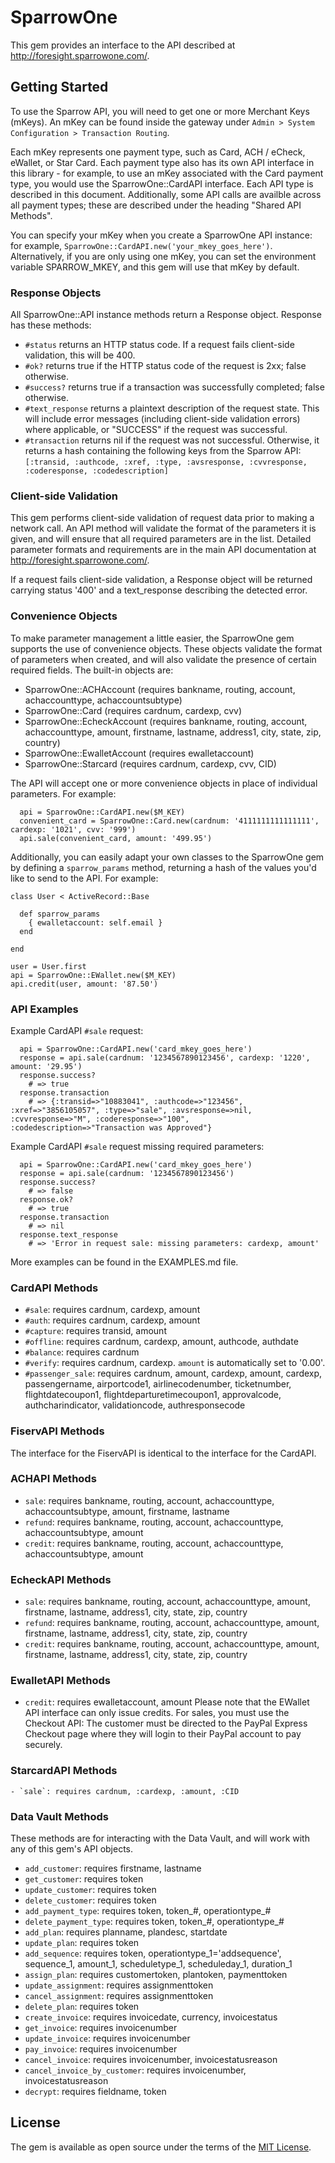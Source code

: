 # SparrowOne

This gem provides an interface to the API described at http://foresight.sparrowone.com/.

## Getting Started

To use the Sparrow API, you will need to get one or more Merchant Keys (mKeys).
An mKey can be found inside the gateway under `Admin > System Configuration > Transaction Routing`.

Each mKey represents one payment type, such as Card, ACH / eCheck, eWallet, or Star Card. Each payment type also has its own API interface in this library - for example, to use an mKey associated with the Card payment type, you would use the SparrowOne::CardAPI interface. Each API type is described in this document. Additionally, some API calls are availble across all payment types; these are described under the heading "Shared API Methods".

You can specify your mKey when you create a SparrowOne API instance: for example, `SparrowOne::CardAPI.new('your_mkey_goes_here')`. Alternatively, if you are only using one mKey, you can set the environment variable SPARROW_MKEY, and this gem will use that mKey by default.

### Response Objects

All SparrowOne::API instance methods return a Response object. Response has these methods:
  - `#status` returns an HTTP status code. If a request fails client-side validation, this will be 400.
  - `#ok?` returns true if the HTTP status code of the request is 2xx; false otherwise.
  - `#success?` returns true if a transaction was successfully completed; false otherwise.
  - `#text_response` returns a plaintext description of the request state. This will include error messages (including client-side validation errors) where applicable, or "SUCCESS" if the request was successful.
  - `#transaction` returns nil if the request was not successful. Otherwise, it returns a hash containing the following keys from the Sparrow API: `[:transid, :authcode, :xref, :type, :avsresponse, :cvvresponse, :coderesponse, :codedescription]`

### Client-side Validation
This gem performs client-side validation of request data prior to making a network call. An API method will validate the format of the parameters it is given, and will ensure that all required parameters are in the list. Detailed parameter formats and requirements are in the main API documentation at http://foresight.sparrowone.com/.

If a request fails client-side validation, a Response object will be returned carrying status '400' and a text_response describing the detected error.

### Convenience Objects
To make parameter management a little easier, the SparrowOne gem supports the use of convenience objects. These objects validate the format of parameters when created, and will also validate the presence of certain required fields. The built-in objects are:
 - SparrowOne::ACHAccount (requires bankname, routing, account, achaccounttype, achaccountsubtype)
 - SparrowOne::Card (requires cardnum, cardexp, cvv)
 - SparrowOne::EcheckAccount (requires bankname, routing, account, achaccounttype, amount, firstname,
             lastname, address1, city, state, zip, country)
 - SparrowOne::EwalletAccount (requires ewalletaccount)
 - SparrowOne::Starcard (requires cardnum, cardexp, cvv, CID)

The API will accept one or more convenience objects in place of individual parameters. For example:

```
  api = SparrowOne::CardAPI.new($M_KEY)
  convenient_card = SparrowOne::Card.new(cardnum: '4111111111111111', cardexp: '1021', cvv: '999')
  api.sale(convenient_card, amount: '499.95')
```

Additionally, you can easily adapt your own classes to the SparrowOne gem by defining a `sparrow_params` method, returning a hash of the values you'd like to send to the API. For example:
```
class User < ActiveRecord::Base

  def sparrow_params
    { ewalletaccount: self.email }
  end

end

user = User.first
api = SparrowOne::EWallet.new($M_KEY)
api.credit(user, amount: '87.50')

```

### API Examples

Example CardAPI `#sale` request:
```
  api = SparrowOne::CardAPI.new('card_mkey_goes_here')
  response = api.sale(cardnum: '1234567890123456', cardexp: '1220', amount: '29.95')
  response.success?
    # => true
  response.transaction
    # => {:transid=>"10883041", :authcode=>"123456", :xref=>"3856105057", :type=>"sale", :avsresponse=>nil, :cvvresponse=>"M", :coderesponse=>"100", :codedescription=>"Transaction was Approved"}
```

Example CardAPI `#sale` request missing required parameters:
```
  api = SparrowOne::CardAPI.new('card_mkey_goes_here')
  response = api.sale(cardnum: '1234567890123456')
  response.success?
    # => false
  response.ok?
    # => true
  response.transaction
    # => nil
  response.text_response
    # => 'Error in request sale: missing parameters: cardexp, amount'
```

More examples can be found in the EXAMPLES.md file.

### CardAPI Methods
  - `#sale`: requires cardnum, cardexp, amount
  - `#auth`: requires cardnum, cardexp, amount
  - `#capture`: requires transid, amount
  - `#offline`: requires cardnum, cardexp, amount, authcode, authdate
  - `#balance`: requires cardnum
  - `#verify`: requires cardnum, cardexp. `amount` is automatically set to '0.00'.
  - `#passenger_sale`: requires cardnum, amount, cardexp, amount, cardexp, passengername, airportcode1, airlinecodenumber, ticketnumber, flightdatecoupon1, flightdeparturetimecoupon1, approvalcode, authcharindicator, validationcode, authresponsecode

### FiservAPI Methods
The interface for the FiservAPI is identical to the interface for the CardAPI.

### ACHAPI Methods
  - `sale`: requires bankname, routing, account, achaccounttype, achaccountsubtype, amount, firstname, lastname
  - `refund`: requires bankname, routing, account, achaccounttype, achaccountsubtype, amount
  - `credit`: requires bankname, routing, account, achaccounttype, achaccountsubtype, amount

### EcheckAPI Methods
 - `sale`: requires bankname, routing, account, achaccounttype, amount, firstname, lastname, address1, city, state, zip, country
  - `refund`: requires bankname, routing, account, achaccounttype, amount, firstname, lastname, address1, city, state, zip, country
 - `credit`: requires bankname, routing, account, achaccounttype, amount, firstname, lastname, address1, city, state, zip, country

### EwalletAPI Methods
  - `credit`: requires ewalletaccount, amount
  Please note that the EWallet API interface can only issue credits. For sales, you must use the Checkout API: The customer must be directed to the PayPal Express Checkout page where they will login to their PayPal account to pay securely.

### StarcardAPI Methods
    - `sale`: requires cardnum, :cardexp, :amount, :CID

### Data Vault Methods
These methods are for interacting with the Data Vault, and will work with any of this gem's API objects.
  - `add_customer`: requires firstname, lastname
  - `get_customer`: requires token
  - `update_customer`: requires token
  - `delete_customer`: requires token
  - `add_payment_type`: requires token, token_#, operationtype_#
  - `delete_payment_type`: requires token, token_#, operationtype_#
  - `add_plan`: requires planname, plandesc, startdate
  - `update_plan`: requires token
  - `add_sequence`: requires token, operationtype_1='addsequence', sequence_1, amount_1, scheduletype_1, scheduleday_1, duration_1
  - `assign_plan`: requires customertoken, plantoken, paymenttoken
  - `update_assignment`: requires assignmenttoken
  - `cancel_assignment`: requires assignmenttoken
  - `delete_plan`: requires token
  - `create_invoice`: requires invoicedate, currency, invoicestatus
  - `get_invoice`: requires invoicenumber
  - `update_invoice`: requires invoicenumber
  - `pay_invoice`: requires invoicenumber
  - `cancel_invoice`: requires invoicenumber, invoicestatusreason
  - `cancel_invoice_by_customer`: requires invoicenumber, invoicestatusreason
  - `decrypt`: requires fieldname, token

## License

The gem is available as open source under the terms of the [MIT License](https://opensource.org/licenses/MIT).
